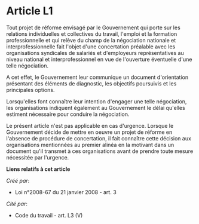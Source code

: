# Article L1

Tout projet de réforme envisagé par le Gouvernement qui porte sur les relations individuelles et collectives du travail,
l'emploi et la formation professionnelle et qui relève du champ de la négociation nationale et interprofessionnelle fait
l'objet d'une concertation préalable avec les organisations syndicales de salariés et d'employeurs représentatives au niveau
national et interprofessionnel en vue de l'ouverture éventuelle d'une telle négociation. 

A cet effet, le Gouvernement leur communique un document d'orientation présentant des éléments de diagnostic, les objectifs
poursuivis et les principales options. 

Lorsqu'elles font connaître leur intention d'engager une telle négociation, les organisations indiquent également au
Gouvernement le délai qu'elles estiment nécessaire pour conduire la négociation. 

Le présent article n'est pas applicable en cas d'urgence. Lorsque le Gouvernement décide de mettre en oeuvre un projet de
réforme en l'absence de procédure de concertation, il fait connaître cette décision aux organisations mentionnées au premier
alinéa en la motivant dans un document qu'il transmet à ces organisations avant de prendre toute mesure nécessitée par
l'urgence.

**Liens relatifs à cet article**

_Créé par_:

  - Loi n°2008-67 du 21 janvier 2008 - art. 3

_Cité par_:

  - Code du travail - art. L3 (V)
